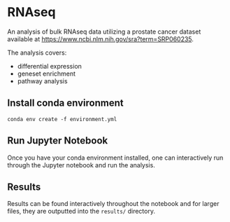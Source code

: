 # RNAseq

An analysis of bulk RNAseq data utilizing a prostate cancer dataset available at https://www.ncbi.nlm.nih.gov/sra?term=SRP060235.

The analysis covers: 
- differential expression
- geneset enrichment
- pathway analysis

## Install conda environment

```
conda env create -f environment.yml
```

## Run Jupyter Notebook 

Once you have your conda environment installed, one can interactively run through the Jupyter notebook and run the analysis. 

## Results 

Results can be found interactively throughout the notebook and for larger files, they are outputted into the `results/` directory. 

